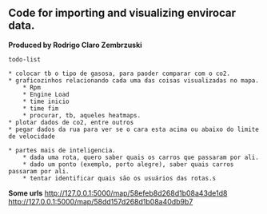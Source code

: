 Code for importing and visualizing envirocar data.
-

**Produced by Rodrigo Claro Zembrzuski**

    todo-list
    
    * colocar tb o tipo de gasosa, para paoder comparar com o co2.
    * graficozinhos relacionando cada uma das coisas visualizadas no mapa.
        * Rpm
        * Engine Load
        * time inicio
        * time fim
        * procurar, tb, aqueles heatmaps.
    * plotar dados de co2, entre outros
    * pegar dados da rua para ver se o cara esta acima ou abaixo do limite de velocidade

    * partes mais de inteligencia.
        * dada uma rota, quero saber quais os carros que passaram por ali.
        * dado um ponto (exemplo, porto alegre), saber quais carros passaram por ali.
        * tentar identificar quais são os usuários das rotas.s


**Some urls**
    http://127.0.0.1:5000/map/58efeb8d268d1b08a43de1d8
    http://127.0.0.1:5000/map/58dd157d268d1b08a40db9b7